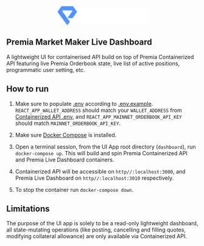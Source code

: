 <p align="center">
  <img src="../img/premia.png" alt='logo' height="50">
</p>

## Premia Market Maker Live Dashboard
A lightweight UI for containerised API build on top of Premia Containerized API featuring live Premia Orderbook state, live list of active positions, programmatic user setting, etc.

## How to run

1. Make sure to populate [.env](.env) according to [.env.example](.env.example). 
`REACT_APP_WALLET_ADDRESS` should match your `WALLET_ADDRESS` from [Containerized API .env](../.env), and `REACT_APP_MAINNET_ORDERBOOK_API_KEY` should match `MAINNET_ORDERBOOK_API_KEY`.

2. Make sure [Docker Compose](https://docs.docker.com/compose/) is installed.
3. Open a terminal session, from the UI App root directory (`dashboard`), run  `docker-compose up`. This will build and spin Premia Containerized API and Premia Live Dashboard containers.
4. Containerized API will be accessible on `http//:localhost:3000`, and Premia Live Dashboard on `http//:localhost:3010` respectively.
5. To stop the container run `docker-compose down`.

## Limitations
The purpose of the UI app is solely to be a read-only lightweight dashboard, all state-mutating operations (like posting, cancelling and filling quotes, modifying collateral allowance) are only available via Containerized API. 
